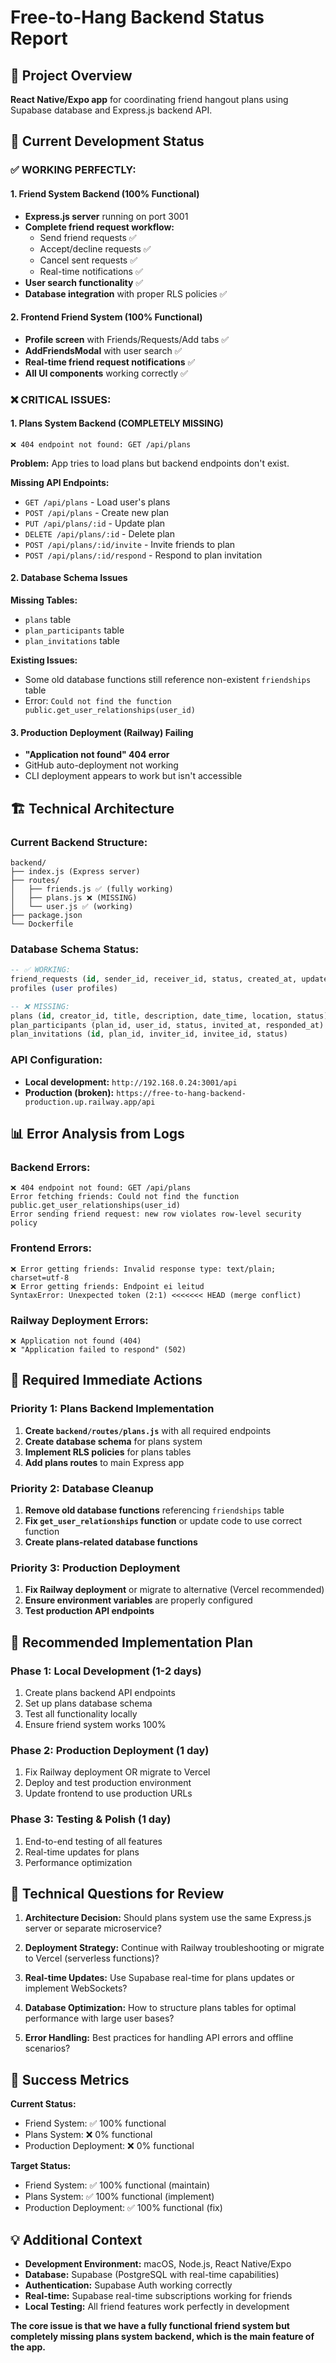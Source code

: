 # Free-to-Hang Backend Status Report

## 📱 Project Overview
**React Native/Expo app** for coordinating friend hangout plans using Supabase database and Express.js backend API.

## 🎯 Current Development Status

### ✅ **WORKING PERFECTLY:**

#### 1. Friend System Backend (100% Functional)
- **Express.js server** running on port 3001
- **Complete friend request workflow:**
  - Send friend requests ✅
  - Accept/decline requests ✅
  - Cancel sent requests ✅
  - Real-time notifications ✅
- **User search functionality** ✅
- **Database integration** with proper RLS policies ✅

#### 2. Frontend Friend System (100% Functional)
- **Profile screen** with Friends/Requests/Add tabs ✅
- **AddFriendsModal** with user search ✅
- **Real-time friend request notifications** ✅
- **All UI components** working correctly ✅

### ❌ **CRITICAL ISSUES:**

#### 1. Plans System Backend (COMPLETELY MISSING)
```
❌ 404 endpoint not found: GET /api/plans
```
**Problem:** App tries to load plans but backend endpoints don't exist.

**Missing API Endpoints:**
- `GET /api/plans` - Load user's plans
- `POST /api/plans` - Create new plan
- `PUT /api/plans/:id` - Update plan
- `DELETE /api/plans/:id` - Delete plan
- `POST /api/plans/:id/invite` - Invite friends to plan
- `POST /api/plans/:id/respond` - Respond to plan invitation

#### 2. Database Schema Issues
**Missing Tables:**
- `plans` table
- `plan_participants` table  
- `plan_invitations` table

**Existing Issues:**
- Some old database functions still reference non-existent `friendships` table
- Error: `Could not find the function public.get_user_relationships(user_id)`

#### 3. Production Deployment (Railway) Failing
- **"Application not found" 404 error**
- GitHub auto-deployment not working
- CLI deployment appears to work but isn't accessible

## 🏗️ Technical Architecture

### **Current Backend Structure:**
```
backend/
├── index.js (Express server)
├── routes/
│   ├── friends.js ✅ (fully working)
│   ├── plans.js ❌ (MISSING)
│   └── user.js ✅ (working)
├── package.json
└── Dockerfile
```

### **Database Schema Status:**
```sql
-- ✅ WORKING:
friend_requests (id, sender_id, receiver_id, status, created_at, updated_at)
profiles (user profiles)

-- ❌ MISSING:
plans (id, creator_id, title, description, date_time, location, status)
plan_participants (plan_id, user_id, status, invited_at, responded_at)
plan_invitations (id, plan_id, inviter_id, invitee_id, status)
```

### **API Configuration:**
- **Local development:** `http://192.168.0.24:3001/api`
- **Production (broken):** `https://free-to-hang-backend-production.up.railway.app/api`

## 📊 Error Analysis from Logs

### **Backend Errors:**
```
❌ 404 endpoint not found: GET /api/plans
Error fetching friends: Could not find the function public.get_user_relationships(user_id)
Error sending friend request: new row violates row-level security policy
```

### **Frontend Errors:**
```
❌ Error getting friends: Invalid response type: text/plain; charset=utf-8
❌ Error getting friends: Endpoint ei leitud
SyntaxError: Unexpected token (2:1) <<<<<<< HEAD (merge conflict)
```

### **Railway Deployment Errors:**
```
❌ Application not found (404)
❌ "Application failed to respond" (502)
```

## 🔧 Required Immediate Actions

### **Priority 1: Plans Backend Implementation**
1. **Create `backend/routes/plans.js`** with all required endpoints
2. **Create database schema** for plans system
3. **Implement RLS policies** for plans tables
4. **Add plans routes** to main Express app

### **Priority 2: Database Cleanup**
1. **Remove old database functions** referencing `friendships` table
2. **Fix `get_user_relationships` function** or update code to use correct function
3. **Create plans-related database functions**

### **Priority 3: Production Deployment**
1. **Fix Railway deployment** or migrate to alternative (Vercel recommended)
2. **Ensure environment variables** are properly configured
3. **Test production API endpoints**

## 🚀 Recommended Implementation Plan

### **Phase 1: Local Development (1-2 days)**
1. Create plans backend API endpoints
2. Set up plans database schema
3. Test all functionality locally
4. Ensure friend system works 100%

### **Phase 2: Production Deployment (1 day)**
1. Fix Railway deployment OR migrate to Vercel
2. Deploy and test production environment
3. Update frontend to use production URLs

### **Phase 3: Testing & Polish (1 day)**
1. End-to-end testing of all features
2. Real-time updates for plans
3. Performance optimization

## 📝 Technical Questions for Review

1. **Architecture Decision:** Should plans system use the same Express.js server or separate microservice?

2. **Deployment Strategy:** Continue with Railway troubleshooting or migrate to Vercel (serverless functions)?

3. **Real-time Updates:** Use Supabase real-time for plans updates or implement WebSockets?

4. **Database Optimization:** How to structure plans tables for optimal performance with large user bases?

5. **Error Handling:** Best practices for handling API errors and offline scenarios?

## 🎯 Success Metrics

**Current Status:**
- Friend System: ✅ 100% functional
- Plans System: ❌ 0% functional  
- Production Deployment: ❌ 0% functional

**Target Status:**
- Friend System: ✅ 100% functional (maintain)
- Plans System: ✅ 100% functional (implement)
- Production Deployment: ✅ 100% functional (fix)

## 💡 Additional Context

- **Development Environment:** macOS, Node.js, React Native/Expo
- **Database:** Supabase (PostgreSQL with real-time capabilities)
- **Authentication:** Supabase Auth working correctly
- **Real-time:** Supabase real-time subscriptions working for friends
- **Local Testing:** All friend features work perfectly in development

**The core issue is that we have a fully functional friend system but completely missing plans system backend, which is the main feature of the app.** 